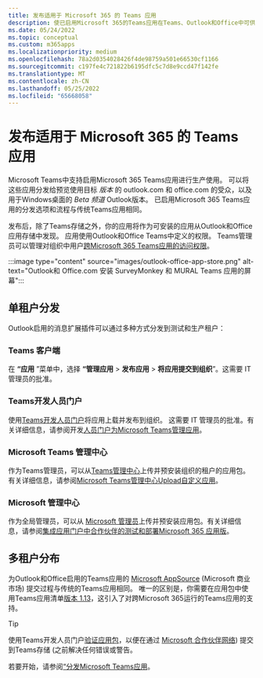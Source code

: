 ```yaml
---
title: 发布适用于 Microsoft 365 的 Teams 应用
description: 使已启用Microsoft 365的Teams应用在Teams、Outlook和Office中可供用户发现
ms.date: 05/24/2022
ms.topic: conceptual
ms.custom: m365apps
ms.localizationpriority: medium
ms.openlocfilehash: 78a2d0354028426f4de98759a501e66530cf1166
ms.sourcegitcommit: c197fe4c721822b6195dfc5c7d8e9ccd47f142fe
ms.translationtype: MT
ms.contentlocale: zh-CN
ms.lasthandoff: 05/25/2022
ms.locfileid: "65668058"
---
```

# <a name="publish-teams-apps-for-microsoft-365"></a>发布适用于 Microsoft 365 的 Teams 应用

Microsoft Teams中支持启用Microsoft 365 Teams应用进行生产使用。 可以将这些应用分发给预览使用目标 *版本* 的 outlook.com 和 office.com 的受众，以及用于Windows桌面的 *Beta 频道* Outlook版本。 已启用Microsoft 365 Teams应用的分发选项和流程与传统Teams应用相同。

发布后，除了Teams存储之外，你的应用将作为可安装的应用从Outlook和Office 应用存储中发现。 应用使用Outlook和Office Teams中定义的权限。 Teams管理员可以管理对组织中用户[跨Microsoft 365 Teams应用的访问权限](/MicrosoftTeams/manage-third-party-teams-apps)。

:::image type="content" source="images/outlook-office-app-store.png" alt-text="Outlook和 Office.com 安装 SurveyMonkey 和 MURAL Teams 应用的屏幕":::

## <a name="single-tenant-distribution"></a>单租户分发

Outlook启用的消息扩展插件可以通过多种方式分发到测试和生产租户：

### <a name="teams-client"></a>Teams 客户端

在 **“应用** ”菜单中，选择 **“管理应用** > **发布应用** > **将应用提交到组织**”。这需要 IT 管理员的批准。

### <a name="teams-developer-portal"></a>Teams开发人员门户

使用[Teams开发人员门户](https://dev.teams.microsoft.com/)将应用上载并发布到组织。 这需要 IT 管理员的批准。有关详细信息，请参阅开发[人员门户为Microsoft Teams管理应用](../concepts/build-and-test/teams-developer-portal.md)。

### <a name="microsoft-teams-admin-center"></a>Microsoft Teams 管理中心

作为Teams管理员，可以从[Teams管理中心](https://admin.teams.microsoft.com/)上传并预安装组织的租户的应用包。 有关详细信息，请参阅[Microsoft Teams管理中心Upload自定义应用](/MicrosoftTeams/upload-custom-apps)。

### <a name="microsoft-admin-center"></a>Microsoft 管理中心

作为全局管理员，可以从 [Microsoft 管理员](https://admin.microsoft.com/)上传并预安装应用包。有关详细信息，请参阅[集成应用门户中合作伙伴的测试和部署Microsoft 365 应用版](/microsoft-365/admin/manage/test-and-deploy-microsoft-365-apps)。

## <a name="multitenant-distribution"></a>多租户分布

为Outlook和Office启用的Teams应用的 [Microsoft AppSource](https://appsource.microsoft.com/) (Microsoft 商业市场) 提交过程与传统的Teams应用相同。 唯一的区别是，你需要在应用包中使用Teams应用清单[版本 1.13](../tabs/how-to/using-teams-client-sdk.md)，这引入了对跨Microsoft 365运行的Teams应用的支持。

> [!TIP]
> 使用Teams开发人员门户[验证应用包](https://dev.teams.microsoft.com/validation)，以便在通过 [Microsoft 合作伙伴网络](https://partner.microsoft.com/)) 提交到Teams存储 (之前解决任何错误或警告。

若要开始，请参阅[“分发Microsoft Teams应用](../concepts/deploy-and-publish/apps-publish-overview.md)。
